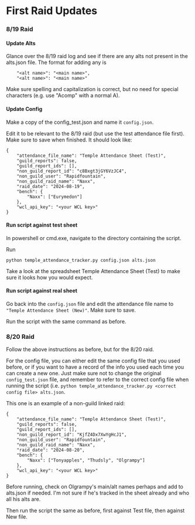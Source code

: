 # First Raid Updates

### 8/19 Raid

#### Update Alts

Glance over the 8/19 raid log and see if there are any alts not present in the alts.json file. 
The format for adding any is 
```console
    "<alt name>": "<main name>",
    "<alt name>": "<main name>"
```
Make sure spelling and capitalization is correct, but no need for special characters (e.g. use "Acomp" with a normal A).

#### Update Config

Make a copy of the config_test.json and name it `config.json`. 

Edit it to be relevant to the 8/19 raid (but use the test attendance file first). Make sure to save when finished. It should look like:
```console
{
    "attendance_file_name": "Temple Attendance Sheet (Test)",
    "guild_reports": false,
    "guild_report_ids": [],
    "non_guild_report_id": "c8Bxgt3jGY6VzJC4",
    "non_guild_user": "Rapidfountain",
    "non_guild_raid_name": "Naxx",
    "raid_date": "2024-08-19",
    "bench": {
        "Naxx": ["Eurymedon"]
    },
    "wcl_api_key": "<your WCL key>"
}
```

#### Run script against test sheet

In powershell or cmd.exe, navigate to the directory containing the script. 

Run 
```console
python temple_attendance_tracker.py config.json alts.json
```

Take a look at the spreadsheet Temple Attendance Sheet (Test) to make sure it looks how you would expect.

#### Run script against real sheet

Go back into the `config.json` file and edit the attendance file name to `"Temple Attendance Sheet (New)"`. Make sure to save.

Run the script with the same command as before.

### 8/20 Raid

Follow the above instructions as before, but for the 8/20 raid. 

For the config file, you can either edit the same config file that you used before, or if you want to have a record of the info you used
each time you can create a new one. Just make sure not to change the original `config_test.json` file, and remember to refer to the correct
config file when running the script (i.e. `python temple_attendance_tracker.py <correct config file> alts.json`. 

This one is an example of a non-guild linked raid:
```console
{
    "attendance_file_name": "Temple Attendance Sheet (Test)",
    "guild_reports": false,
    "guild_report_ids": [],
    "non_guild_report_id": "KjfZ4Dx7XwYgHcJ1",
    "non_guild_user": "Rapidfountain",
    "non_guild_raid_name": "Naxx",
    "raid_date": "2024-08-20",
    "bench": {
        "Naxx": ["Tonyapples", "Thudsly", "Olgrampy"]
    },
    "wcl_api_key": "<your WCL key>"
}
```
Before running, check on Olgrampy's main/alt names perhaps and add to alts.json if needed. I'm not sure if he's tracked in the sheet already
and who all his alts are.

Then run the script the same as before, first against Test file, then against New file.

